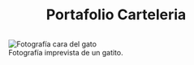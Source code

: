 
<h1 align="center">Portafolio Carteleria</h1>
<div class="content" style="
            display: flex;
            width: 100%;}
">
  
<figure>
<img src="assets/Cara_Gato.gif" alt="Fotografía cara del gato"/>
<figcaption>Fotografía imprevista de un gatito.</figcaption>
</figure>
         
</div>  
